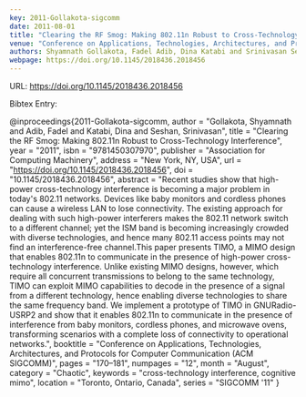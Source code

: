 ```yaml
---
key: 2011-Gollakota-sigcomm
date: 2011-08-01
title: "Clearing the RF Smog: Making 802.11n Robust to Cross-Technology Interference"
venue: "Conference on Applications, Technologies, Architectures, and Protocols for Computer Communication (ACM SIGCOMM)"
authors: Shyamnath Gollakota, Fadel Adib, Dina Katabi and Srinivasan Seshan
webpage: https://doi.org/10.1145/2018436.2018456
---
```


URL: https://doi.org/10.1145/2018436.2018456

Bibtex Entry:

@inproceedings{2011-Gollakota-sigcomm,
    author = "Gollakota, Shyamnath and Adib, Fadel and Katabi, Dina and Seshan, Srinivasan",
    title = "Clearing the RF Smog: Making 802.11n Robust to Cross-Technology Interference",
    year = "2011",
    isbn = "9781450307970",
    publisher = "Association for Computing Machinery",
    address = "New York, NY, USA",
    url = "https://doi.org/10.1145/2018436.2018456",
    doi = "10.1145/2018436.2018456",
    abstract = "Recent studies show that high-power cross-technology interference is becoming a major problem in today's 802.11 networks. Devices like baby monitors and cordless phones can cause a wireless LAN to lose connectivity. The existing approach for dealing with such high-power interferers makes the 802.11 network switch to a different channel; yet the ISM band is becoming increasingly crowded with diverse technologies, and hence many 802.11 access points may not find an interference-free channel.This paper presents TIMO, a MIMO design that enables 802.11n to communicate in the presence of high-power cross-technology interference. Unlike existing MIMO designs, however, which require all concurrent transmissions to belong to the same technology, TIMO can exploit MIMO capabilities to decode in the presence of a signal from a different technology, hence enabling diverse technologies to share the same frequency band. We implement a prototype of TIMO in GNURadio-USRP2 and show that it enables 802.11n to communicate in the presence of interference from baby monitors, cordless phones, and microwave ovens, transforming scenarios with a complete loss of connectivity to operational networks.",
    booktitle = "Conference on Applications, Technologies, Architectures, and Protocols for Computer Communication (ACM SIGCOMM)",
    pages = "170–181",
    numpages = "12",
    month = "August",
    category = "Chaotic",
    keywords = "cross-technology interference, cognitive mimo",
    location = "Toronto, Ontario, Canada",
    series = "SIGCOMM '11"
}

